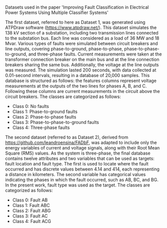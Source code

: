 Datasets used in the paper 'Improving Fault Classification in Electrical Power Systems Using Multiple Classifier Systems'

The first dataset, referred to here as Dataset 1, was generated using ATPDraw software (https://www.atpdraw.net/). This dataset simulates the 138 kV section of a substation, including two transmission lines connected to the substation bus. Each line was considered as a load of 36 MW and 18 Mvar. Various types of faults were simulated between circuit breakers and line outputs, covering phase-to-ground, phase-to-phase, phase-to-phase-to-ground, and three-phase faults. Current measurements were taken at the transformer connection breaker on the main bus and at the line connection breakers sharing the same bus. Additionally, the voltage at the line outputs was measured. The simulation lasted 200 seconds, with data collected at 0.01-second intervals, resulting in a database of 20,000 samples. This database is structured as follows: the features columns represent voltage measurements at the outputs of the two lines for phases A, B, and C. Following these columns are current measurements in the circuit above the circuit breakers.
The classes are categorized as follows:
* Class 0: No faults
* Class 1: Phase-to-ground faults
* Class 2: Phase-to-phase faults
* Class 3: Phase-to-phase-to-ground faults
* Class 4: Three-phase faults


The second dataset (referred to as Dataset 2), derived from https://github.com/leandroensina/FADbF, was adapted to include only the energy variables of current and voltage signals, along with their Root Mean Square (RMS) values. As the system is three-phase, the final database contains twelve attributes and two variables that can be used as targets: fault location and fault type. The first is used to locate where the fault occurred and has discrete values between 4.14 and 414, each representing a distance in kilometers. The second variable has categorical values indicating the phases in which the fault occurred, such as AB, BC, and BG. In the present work, fault type was used as the target. The classes are categorized as follows:
* Class 0: Fault AB
* Class 1: Fault ABC
* Class 2: Fault ABG
* Class 3: Fault AC
* Class 4: Fault ACG


